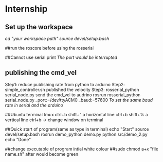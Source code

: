 # Internship
## Set up the workspace
*cd "your workspace path"*
*source devel/setup.bash*

##run the roscore before using the rosserial

##Cannot use serial print
*The port would be interrupted*

## publishing the cmd_vel
Step1:
reduce publishing rate from python to arduino
Step2:
simple_controller.sh published the velocity 
Step3:
rosserial_python serial_node.py send the cmd_vel to audrino
rosrun rosserial_python serial_node.py _port:=/dev/ttyACM0 _baud:=57600
*To set the same baud rate in serial and the arduino*

##Ubuntu terminal
tmux
ctrl+b shift+" a horizontal line
ctrl+b shift+% a vertical line
ctrl+b ->      change window on terminal

##Quick start of program(same as type in terminal)
echo "Start"
source devel/setup.bash
rosrun demo_python demo.py
python src/demo_2.py
echo "Done"

##change executable of program
intial white colour
##sudo chmod a+x "file name.sh" 
after would become green 
